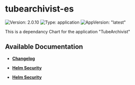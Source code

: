 # tubearchivist-es

![Version: 2.0.10](https://img.shields.io/badge/Version-2.0.10-informational?style=flat-square) ![Type: application](https://img.shields.io/badge/Type-application-informational?style=flat-square) ![AppVersion: "latest"](https://img.shields.io/badge/AppVersion-"latest"-informational?style=flat-square)

This is a dependancy Chart for the application "TubeArchivist"

## Available Documentation

- [**Changelog**](CHANGELOG)

- [**Helm Security**](container-security)

- [**Helm Security**](helm-security)


